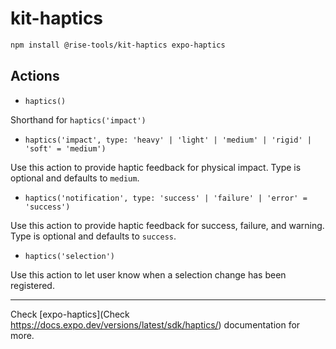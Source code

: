 # kit-haptics

```sh
npm install @rise-tools/kit-haptics expo-haptics
```

## Actions

- `haptics()`

Shorthand for `haptics('impact')`

- `haptics('impact', type: 'heavy' | 'light' | 'medium' | 'rigid' | 'soft' = 'medium')`

Use this action to provide haptic feedback for physical impact. Type is optional and defaults to `medium`.

- `haptics('notification', type: 'success' | 'failure' | 'error' = 'success')`

Use this action to provide haptic feedback for success, failure, and warning. Type is optional and defaults to `success`.

- `haptics('selection')`

Use this action to let user know when a selection change has been registered.

---

Check [expo-haptics](Check https://docs.expo.dev/versions/latest/sdk/haptics/) documentation for more.
